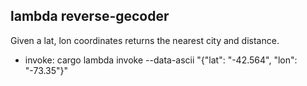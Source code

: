 ## lambda reverse-gecoder
Given a lat, lon coordinates returns the nearest city and distance.

* invoke: cargo lambda invoke --data-ascii "{\"lat\": \"-42.564\", \"lon\": \"-73.35\"}"